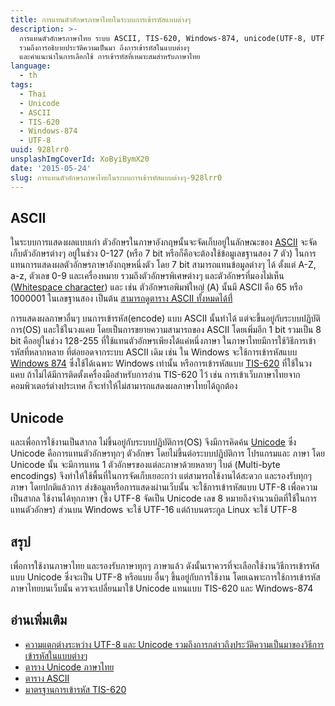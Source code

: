```yaml
---
title: การแทนตัวอักษรภาษาไทยในระบบการเข้ารหัสแบบต่างๆ
description: >-
  การแทนตัวอักษรภาษาไทย ระบบ ASCII, TIS-620, Windows-874, unicode(UTF-8, UTF-16)
  รวมถึงการอธิบายประวัติความเป็นมา ถึงการเข้ารหัสในแบบต่างๆ
  และคำแนะนำในการเลือกใช้ การเข้ารหัสที่เหมาะสมสำหรับภาษาไทย
language:
  - th
tags:
  - Thai
  - Unicode
  - ASCII
  - TIS-620
  - Windows-874
  - UTF-8
uuid: 928lrr0
unsplashImgCoverId: XoByiBymX20
date: '2015-05-24'
slug: การแทนตัวอักษรภาษาไทยในระบบการเข้ารหัสแบบต่างๆ-928lrr0
---
```


## ASCII

ในระบบการแสดงผลแบบเก่า ตัวอักษรในภาษาอังกฤษนั้นจะจัดเก็บอยู่ในลักษณะของ [ASCII](http://en.wikipedia.org/wiki/ASCII) จะจัดเก็บตัวอักษรต่างๆ อยู่ในช่วง 0-127 (หรือ 7 bit หรือก็คือจะต้องใช้ข้อมูเลขฐานสอง 7 ตัว) ในการแทนการแสดงผลตัวอักษรภาษาอังกฤษหนึ่งตัว โดย 7 bit สามารถแทนข้อมูลต่างๆ ได้ ตั้งแต่ A-Z, a-z, ตัวเลข 0-9 และเครื่องหมาย รวมถึงตัวอักษรพิเศษต่างๆ และตัวอักษรที่มองไม่เห็น ([Whitespace character](http://en.wikipedia.org/wiki/Whitespace_character)) และ เช่น ตัวอักษรเอพิมพ์ใหญ่ (A) นั้นมี ASCII คือ 65 หรือ 1000001 ในเลขฐานสอง เป็นต้น [สามารถดูตาราง ASCII ทั้งหมดได้ที่่](http://www.ascii-code.com/)

การแสดงผลภาษาอื่นๆ บนการเข้ารหัส(encode) แบบ ASCII นั้นทำได้ แต่จะขึ้นอยู่กับระบบปฏิบัติการ(OS) และใช้ในวงแคบ โดยเป็นการขยายความสามารถของ ASCII โดยเพิ่มอีก 1 bit รวมเป็น 8 bit คืออยู่ในช่วง 128-255 ที่ใช้แทนตัวอักษรเพียงได้แค่หนึ่งภาษา ในภาษาไทยมีการใช้วิธีการเข้ารหัสที่หลากหลาย ที่ต่อยอดจากระบบ ASCII เดิม เช่น ใน Windows จะใช้การเข้ารหัสแบบ [Windows 874](https://msdn.microsoft.com/en-us/goglobal/cc305142.aspx) ซึ่งใช้ได้เฉพาะ Windows เท่านั้น หรือการเข้ารหัสแบบ [TIS-620](http://www.nectec.or.th/it-standards/std620/std620.htm) ที่ใช้ในวงแคบ ถ้าไม่ได้มีการติดตั้งเครื่องมือสำหรับการอ่าน TIS-620 ไว้ เช่น การเข้าเว็บภาษาไทยจากคอมพิวเตอร์ต่างประเทศ ก็จะทำให้ไม่สามารถแสดงผลภาษาไทยได้ถูกต้อง

## Unicode

และเพื่อการใช้งานเป็นสากล ไม่ขึ้นอยู่กับระบบปฏิบัติการ(OS) จึงมีการคิดค้น [Unicode](http://www.unicode.org/standard/WhatIsUnicode.html) ซึ่ง Unicode คือการแทนตัวอักษรทุกๆ ตัวอักษร โดยไม่ขึ้นต่อระบบปฏิบัติการ โปรแกรมและ ภาษา โดย Unicode นั้น จะมีการแทน 1 ตัวอักษรของแต่ละภาษาด้วยหลายๆ ไบต์ (Multi-byte encodings) จึงทำให้ใช้พื้นที่ในการจัดเก็บเยอะกว่า แต่สามารถใช้งานได้สะดวก และรองรับทุกๆ ภาษา โดยปกติแล้วการ ส่งข้อมูลหรือการแสดงผ่านเว็บนั้น จะใช้การเข้ารหัสแบบ UTF-8 เพื่อความเป็นสากล ใช้งานได้ทุกภาษา (ซึ่ง UTF-8 จัดเป็น Unicode เลข 8 หมายถึงจำนวนบิตที่ใช้ในการแทนตัวอักษร) ส่วนบน Windows จะใช้ UTF-16 แต่ถ้าบนตระกูล Linux จะใช้ UTF-8

## สรุป

เพื่อการใช้งานภาษาไทย และรองรับภาษาทุกๆ ภาษาแล้ว ดังนั้นเราควรที่จะเลือกใช้งานวิธีการเข้ารหัสแบบ Unicode ซึ่งจะเป็น UTF-8 หรือแบบ อื่นๆ ขึ้นอยู่กับการใช้งาน โดยเฉพาะการใช้การเข้ารหัสภาษาไทยบนเว็บนั้น ควรจะเปลี่ยนมาใข้ Unicode แทนแบบ TIS-620 และ Windows-874

## อ่านเพิ่มเติม
- [ความแตกต่างระหว่าง UTF-8 และ Unicode รวมถึงการกล่าวถึงประวัติความเป็นมาของวิธีการเข้ารหัสในแบบต่างๆ ](http://stackoverflow.com/a/643810)
- [ตาราง Unicode ภาษาไทย](http://unicode-table.com/th/)
- [ตาราง ASCII](http://www.ascii-code.com/)
- [มาตรฐานการเข้ารหัส TIS-620](http://www.nectec.or.th/it-standards/std620/std620.htm)

